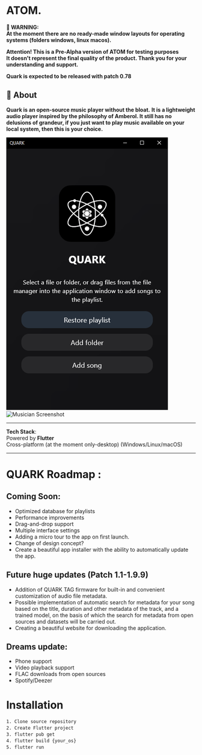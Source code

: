 # ATOM. 

**🚨 WARNING:**  
**At the moment there are no ready-made window layouts for operating systems (folders windows, linux macos).**  

**Attention! This is a Pre-Alpha version of ATOM for testing purposes**  
**It doesn't represent the final quality of the product. Thank you for your understanding and support.**  

**Quark is expected to be released with patch 0.78**

## 🚀 About  
**Quark is an open-source music player without the bloat.**
**It is a lightweight audio player inspired by the philosophy of **Amberol**. It still has no delusions of grandeur, if you just want to play music available on your local system, then this is your choice.**

![Musician Screenshot](screenshot1.png)
![Musician Screenshot](screenshot2.png)

---

**Tech Stack**:  
 Powered by **Flutter**  
 Cross-platform (at the moment only-desktop) (Windows/Linux/macOS)  

---

# QUARK Roadmap :

## Coming Soon:  
- Optimized database for playlists  
- Performance improvements  
- Drag-and-drop support  
- Multiple interface settings
- Adding a micro tour to the app on first launch.  
- Change of design concept?  
- Create a beautiful app installer with the ability to automatically update the app.  

## Future huge updates (Patch 1.1-1.9.9)
- Addition of QUARK TAG firmware for built-in and convenient customization of audio file metadata.  
- Possible implementation of automatic search for metadata for your song based on the title, duration and other metadata of the track, and a trained model, on the basis of which the search for metadata from open sources and datasets will be carried out.  
- Creating a beautiful website for downloading the application.  

## Dreams update:  
- Phone support
- Video playback support  
- FLAC downloads from open sources  
- Spotify/Deezer 


# Installation
```bash
1. Clone source repository
2. Create Flutter project
3. flutter pub get
4. flutter build {your_os}
5. flutter run
```
